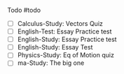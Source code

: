 Todo
#todo
- [ ] Calculus-Study: Vectors Quiz
- [ ] English-Test: Essay Practice test
- [ ] English-Study: Essay Practice test
- [ ] English-Study: Essay Test
- [ ] Physics-Study: Eq of Motion quiz
- [ ] ma-Study: The big one
